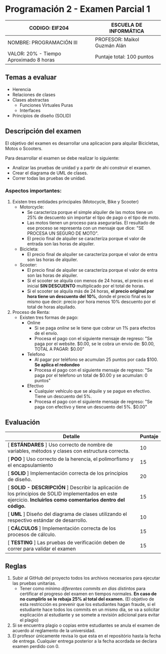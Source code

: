 # Programación 2 - Examen Parcial 1

| CODIGO: EIF204           | ESCUELA DE INFORMÁTICA       |
| ------------------------ | ---------------------------- |
| NOMBRE: PROGRAMACIÓN III | PROFESOR: Maikol Guzmán Alán |
| VALOR: 20% - Tiempo Aproximado 8 horas               | Puntaje total:  100 puntos   |

## Temas a evaluar

- Herencia
- Relaciones de clases
- Clases abstractas
  - Funciones Virtuales Puras
  - Interfaces
- Principios de diseño (SOLID)

## Descripción del examen

El objetivo del examen es desarrollar una aplicacion para  alquilar Bicicletas, Motos o Scooters. 

Para desarrollar el examen se debe realizar lo siguiente:

- Analizar las pruebas de unidad y a partir de ahi construir el examen.
- Crear el diagrama de UML de clases.
- Correr todas las pruebas de unidad.

### Aspectos importantes:

1. Existen tres entidades principales (Motocycle, Bike y Scooter)
   - Motorcycle: 
     - Se caracteriza porque el simple alquiler de las motos tiene un 25% de descuento sin importar el tipo de pago o el tipo de moto.
     - Las motos tienen un proceso para asegurarlas. El resultado de ese proceso se representa con un mensaje que dice: "SE PROCESA UN SEGURO DE MOTO".
     - El precio final de alquiler se caracteríza porque el valor de entrada son las horas de alquiler.
   - Bicicleta:
     - El precio final de alquiler se caracteríza porque el valor de entra son las horas de alquiler.
   - Scooter:
     - El precio final de alquiler se caracteríza porque el valor de entra son las horas de alquiler.
     - Si el scooter se alquila con menos de 24 horas, el precio es el inicial **SIN DESCUENTO** multiplicado por el total de horas.
     - Si el scooter se alquila más de 24 horas, **el precio original por hora tiene un descuento del 10%**, donde el precio final es lo mismo que decir: precio por hora menos 10% descuento por el total de horas alquilado.
2. Proceso de Renta:
   - Existen tres formas de pago:
     - Online
       - Si se paga *online* se le tiene que cobrar un 1% para efectos de el envío.
       - Procesa el pago con el siguiente mensaje de regreso: "Se paga por el website. $0.00, se le cobra un envio de: $0.00, TOTAL A PAGAR: $0.00"
     - Telefono
       - Al pagar por teléfono se acumulan 25 puntos por cada $100. **Se aplica el redondeo** 
       - Procesa el pago con el siguiente mensaje de regreso: "Se paga por el telefono un total de $0.00 y se acumulan: 0 puntos"
     - Efectivo
       - Cualquier vehículo que se alquile y se pague en efectivo. Tiene un descuento del 5%.
       - Procesa el pago con el siguiente mensaje de regreso: "Se paga con efectivo y tiene un descuento del 5%. $0.00"



## Evaluación

| Detalle                                                      | Puntaje |
| ------------------------------------------------------------ | ------- |
| [ **ESTÁNDARES** ] Uso correcto de nombre de variables, métodos y clases con estructura correcta. | 10      |
| [ **POO** ] Uso correcto de la herencia, el polimorfismo y el encapsulamiento | 15      |
| [ **SOLID** ] Implementación correcta de los principios de diseño. | 20      |
| [ **SOLID - DESCRIPCIÓN** ] Describir la aplicación de los principios de SOLID implementados en este ejercicio. **Incluirlos como comentarios dentro del código.** | 15      |
| [ **UML** ] Diseño del diagrama de clases utilizando el respectivo estándar de desarrollo. | 10      |
| [ **CÁLCULOS** ] Implementación correcta de los procesos de cálculo. | 15      |
| [ **TESTING** ] Las pruebas de verificación deben de correr para validar el examen | 15      |

## Reglas

1. Subir al GitHub del proyecto todos los archivos necesarios para ejecutar las pruebas unitarias.
   - Tener como mínimo *diferentes commits en dias distintos* para certificar el progreso del examen en tiempos normales. **En caso de no cumplirlo se le rebaja 25% al total del examen.** (El objetivo de esta restricción es prevenir que los estudiantes hagan fraude, si el estudiante hace todos los commits en un mismo día, se va a solicitar explicación al estudiante y se somete a revisión adicional para evitar el plagio)
2. Si se encuentra plagio o copias entre estudiantes se anula el examen de acuerdo al reglamento de la universidad.
3. El profesor únicamente revisa lo que esta en el repositório hasta la fecha de entrega. Cualquier entrega posterior a la fecha acordada se declara examen perdido con 0.